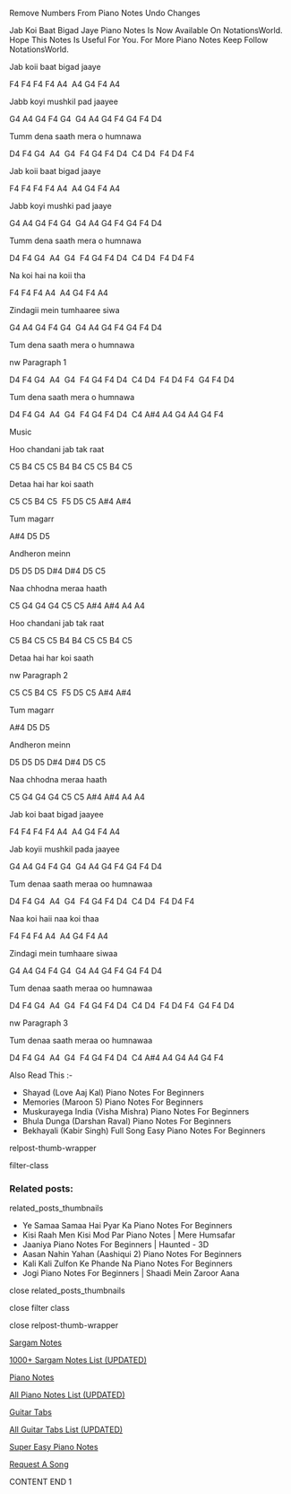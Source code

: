 
Remove Numbers From Piano Notes
Undo Changes

Jab Koi Baat Bigad Jaye Piano Notes Is Now Available On NotationsWorld. Hope This Notes Is Useful For You. For More Piano Notes Keep Follow NotationsWorld.

Jab koii baat bigad jaaye

F4 F4 F4 F4 A4  A4 G4 F4 A4

Jabb koyi mushkil pad jaayee

G4 A4 G4 F4 G4  G4 A4 G4 F4 G4 F4 D4

Tumm dena saath mera o humnawa

D4 F4 G4  A4  G4  F4 G4 F4 D4  C4 D4  F4 D4 F4

Jab koii baat bigad jaaye

F4 F4 F4 F4 A4  A4 G4 F4 A4

Jabb koyi mushki pad jaaye

G4 A4 G4 F4 G4  G4 A4 G4 F4 G4 F4 D4

Tumm dena saath mera o humnawa

D4 F4 G4  A4  G4  F4 G4 F4 D4  C4 D4  F4 D4 F4

Na koi hai na koii tha

F4 F4 F4 A4  A4 G4 F4 A4

Zindagii mein tumhaaree siwa

G4 A4 G4 F4 G4  G4 A4 G4 F4 G4 F4 D4

Tum dena saath mera o humnawa

nw Paragraph 1

D4 F4 G4  A4  G4  F4 G4 F4 D4  C4 D4  F4 D4 F4  G4 F4 D4

Tum dena saath mera o humnawa

D4 F4 G4  A4  G4  F4 G4 F4 D4  C4 A#4 A4 G4 A4 G4 F4

Music

Hoo chandani jab tak raat

C5 B4 C5 C5 B4 B4 C5 C5 B4 C5

Detaa hai har koi saath

C5 C5 B4 C5  F5 D5 C5 A#4 A#4

Tum magarr

A#4 D5 D5

Andheron meinn

D5 D5 D5 D#4 D#4 D5 C5

Naa chhodna meraa haath

C5 G4 G4 G4 C5 C5 A#4 A#4 A4 A4

Hoo chandani jab tak raat

C5 B4 C5 C5 B4 B4 C5 C5 B4 C5

Detaa hai har koi saath

nw Paragraph 2

C5 C5 B4 C5  F5 D5 C5 A#4 A#4

Tum magarr

A#4 D5 D5

Andheron meinn

D5 D5 D5 D#4 D#4 D5 C5

Naa chhodna meraa haath

C5 G4 G4 G4 C5 C5 A#4 A#4 A4 A4

Jab koi baat bigad jaayee

F4 F4 F4 F4 A4  A4 G4 F4 A4

Jab koyii mushkil pada jaayee

G4 A4 G4 F4 G4  G4 A4 G4 F4 G4 F4 D4

Tum denaa saath meraa oo humnawaa

D4 F4 G4  A4  G4  F4 G4 F4 D4  C4 D4  F4 D4 F4

Naa koi haii naa koi thaa

F4 F4 F4 A4  A4 G4 F4 A4

Zindagi mein tumhaare siwaa

G4 A4 G4 F4 G4  G4 A4 G4 F4 G4 F4 D4

Tum denaa saath meraa oo humnawaa

D4 F4 G4  A4  G4  F4 G4 F4 D4  C4 D4  F4 D4 F4  G4 F4 D4

nw Paragraph 3

Tum denaa saath meraa oo humnawaa

D4 F4 G4  A4  G4  F4 G4 F4 D4  C4 A#4 A4 G4 A4 G4 F4

Also Read This :-

* Shayad (Love Aaj Kal) Piano Notes For Beginners
* Memories (Maroon 5) Piano Notes For Beginners
* Muskurayega India (Visha Mishra) Piano Notes For Beginners
* Bhula Dunga (Darshan Raval) Piano Notes For Beginners
* Bekhayali (Kabir Singh) Full Song Easy Piano Notes For Beginners

relpost-thumb-wrapper

filter-class

### Related posts:

related_posts_thumbnails

* Ye Samaa Samaa Hai Pyar Ka Piano Notes For Beginners
* Kisi Raah Men Kisi Mod Par Piano Notes | Mere Humsafar
* Jaaniya Piano Notes For Beginners | Haunted - 3D
* Aasan Nahin Yahan (Aashiqui 2) Piano Notes For Beginners
* Kali Kali Zulfon Ke Phande Na Piano Notes For Beginners
* Jogi Piano Notes For Beginners | Shaadi Mein Zaroor Aana

close related_posts_thumbnails

close filter class

close relpost-thumb-wrapper

[Sargam Notes](https://www.notationsworld.com/sargam-notes.html)

[1000+ Sargam Notes List (UPDATED)](https://www.notationsworld.com/all-songs-list-sargam-notes.html)

[Piano Notes](https://www.notationsworld.com/piano-notes.html)

[All Piano Notes List (UPDATED)](https://www.notationsworld.com/all-songs-list-piano-notes.html)

[Guitar Tabs](https://www.notationsworld.com/guitar-tabs.html)

[All Guitar Tabs List (UPDATED)](https://www.notationsworld.com/all-songs-list-guitar-tabs.html)

[Super Easy Piano Notes](https://studywall.in/)

[Request A Song](https://www.notationsworld.com/request-a-song.html)

CONTENT END 1

